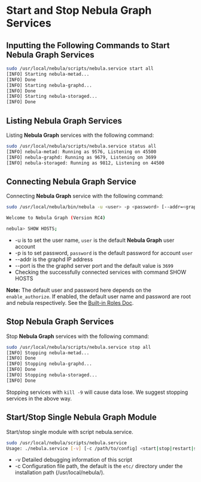 # Start and Stop Nebula Graph Services

## Inputting the Following Commands to Start Nebula Graph Services

```bash
sudo /usr/local/nebula/scripts/nebula.service start all
[INFO] Starting nebula-metad...
[INFO] Done
[INFO] Starting nebula-graphd...
[INFO] Done
[INFO] Starting nebula-storaged...
[INFO] Done
```

## Listing Nebula Graph Services

Listing **Nebula Graph** services with the following command:

```bash
sudo /usr/local/nebula/scripts/nebula.service status all
[INFO] nebula-metad: Running as 9576, Listening on 45500
[INFO] nebula-graphd: Running as 9679, Listening on 3699
[INFO] nebula-storaged: Running as 9812, Listening on 44500
```

## Connecting Nebula Graph Service

Connecting **Nebula Graph** service with the following command:

```bash
sudo /usr/local/nebula/bin/nebula -u <user> -p <password> [--addr=<graphd IP> --port=<graphd port>]

Welcome to Nebula Graph (Version RC4)

nebula> SHOW HOSTS;
```

* -u is to set the user name, `user` is the default **Nebula Graph** user account
* -p is to set password, `password` is the default password for account `user`
* --addr is the graphd IP address
* --port is the the graphd server port and the default value is `3699`
* Checking the successfully connected services with command SHOW HOSTS

**Note:** The default user and password here depends on the `enable_authorize`. If enabled, the default user name and password are root and nebula respectively. See the [Built-in Roles Doc](../4.account-management-statements/built-in-roles.md).

## Stop Nebula Graph Services

Stop **Nebula Graph** services with the following command:

```bash
sudo /usr/local/nebula/scripts/nebula.service stop all
[INFO] Stopping nebula-metad...
[INFO] Done
[INFO] Stopping nebula-graphd...
[INFO] Done
[INFO] Stopping nebula-storaged...
[INFO] Done
```

Stopping services with `kill -9` will cause data lose. We suggest stopping services in the above way.

## Start/Stop Single Nebula Graph Module

Start/stop single module with script nebula.service.

```bash
sudo /usr/local/nebula/scripts/nebula.service
Usage: ./nebula.service [-v] [-c /path/to/config] <start|stop|restart|status|kill> <metad|graphd|storaged|all>
```

* -v Detailed debugging information of this script
* -c Configuration file path, the default is the `etc/` directory under the installation path (/usr/local/nebula/).
